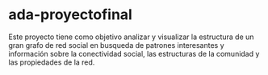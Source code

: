 # ada-proyectofinal
Este proyecto tiene como objetivo analizar y visualizar la estructura de un gran grafo de red social en busqueda de patrones interesantes y información sobre la conectividad social, las estructuras de la comunidad y las propiedades de la red.
